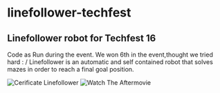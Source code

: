 # linefollower-techfest
## **Linefollower robot for Techfest 16**
Code as Run during the event. We won 6th in the event,thought we tried hard : /
Linefollower is an automatic and self contained robot that solves mazes in order to reach a final goal position.

![Cerificate Linefollower](https://raw.githubusercontent.com/s-ankur/linefollower-techfest/master/techfest.png)
![Watch The Aftermovie](https://www.youtube.com/watch?v=2z3CEBv8PLI)
